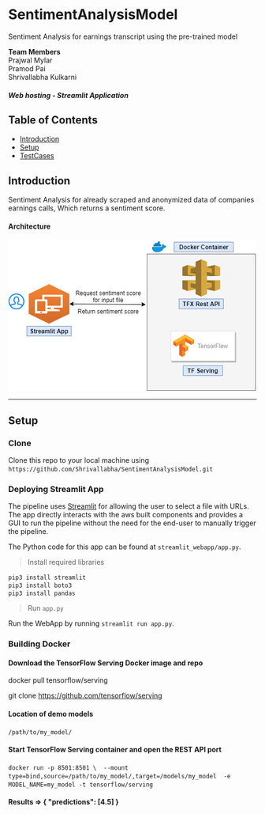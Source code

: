 # SentimentAnalysisModel
Sentiment Analysis for earnings transcript using the pre-trained model

**Team Members**<br />
Prajwal Mylar <br />
Pramod Pai <br />
Shrivallabha Kulkarni <br />

##### Web hosting - Streamlit Application<br />

## Table of Contents

- [Introduction](#introduction)
- [Setup](#setup)
- [TestCases](#testcases)

## Introduction
Sentiment Analysis for already scraped and anonymized data of companies earnings calls, Which returns a sentiment score.

#### Architecture 

![alt text](https://github.com/Shrivallabha/SentimentAnalysisModel/blob/main/SentimentAnalysisArchitecture.png)

---
## Setup

### Clone

Clone this repo to your local machine using `https://github.com/Shrivallabha/SentimentAnalysisModel.git`

### Deploying Streamlit App 

The pipeline uses [Streamlit](https://www.streamlit.io/) for allowing the user to select a file with URLs. The app directly interacts with the aws built components and provides a GUI to run the pipeline without the need for the end-user to manually trigger the pipeline.

The Python code for this app can be found at `streamlit_webapp/app.py`.
> Install required libraries

```
pip3 install streamlit
pip3 install boto3
pip3 install pandas
```

> Run `app.py`

Run the WebApp by running `streamlit run app.py`.

### Building Docker

#### Download the TensorFlow Serving Docker image and repo
docker pull tensorflow/serving

git clone https://github.com/tensorflow/serving
#### Location of demo models
`/path/to/my_model/`

#### Start TensorFlow Serving container and open the REST API port
`docker run -p 8501:8501 \ 
--mount type=bind,source=/path/to/my_model/,target=/models/my_model 
-e MODEL_NAME=my_model -t tensorflow/serving`

#### Results => { "predictions": [4.5] }
